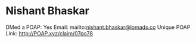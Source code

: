 # Nishant Bhaskar

DMed a POAP: Yes
Email: mailto:nishant.bhaskar@lomads.co
Unique POAP Link: http://POAP.xyz/claim/07po78